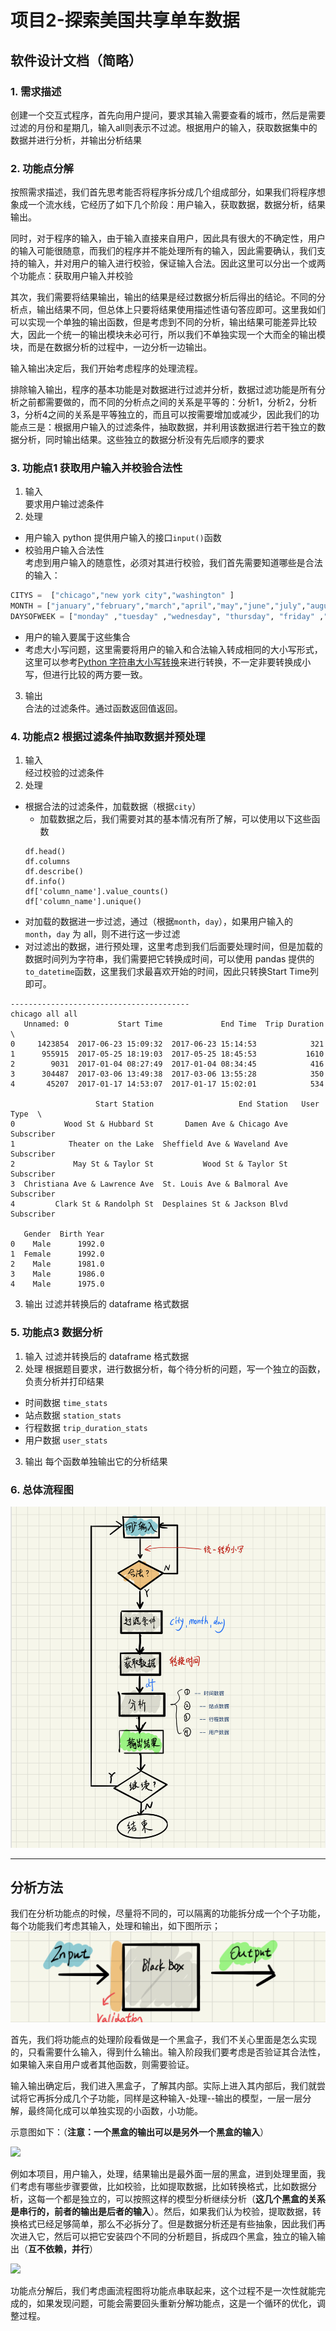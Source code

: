 # 项目2-探索美国共享单车数据


## 软件设计文档（简略）

### 1. 需求描述
创建一个交互式程序，首先向用户提问，要求其输入需要查看的城市，然后是需要过滤的月份和星期几，输入all则表示不过滤。根据用户的输入，获取数据集中的数据并进行分析，并输出分析结果
### 2. 功能点分解
按照需求描述，我们首先思考能否将程序拆分成几个组成部分，如果我们将程序想象成一个流水线，它经历了如下几个阶段：用户输入，获取数据，数据分析，结果输出。

同时，对于程序的输入，由于输入直接来自用户，因此具有很大的不确定性，用户的输入可能很随意，而我们的程序并不能处理所有的输入，因此需要确认，我们支持的输入，并对用户的输入进行校验，保证输入合法。因此这里可以分出一个或两个功能点：获取用户输入并校验

其次，我们需要将结果输出，输出的结果是经过数据分析后得出的结论。不同的分析点，输出结果不同，但总体上只要将结果使用描述性语句答应即可。这里我如们可以实现一个单独的输出函数，但是考虑到不同的分析，输出结果可能差异比较大，因此一个统一的输出模块未必可行，所以我们不单独实现一个大而全的输出模块，而是在数据分析的过程中，一边分析一边输出。

输入输出决定后，我们开始考虑程序的处理流程。

排除输入输出，程序的基本功能是对数据进行过滤并分析，数据过滤功能是所有分析之前都需要做的，而不同的分析点之间的关系是平等的：分析1，分析2，分析3，分析4之间的关系是平等独立的，而且可以按需要增加或减少，因此我们的功能点三是：根据用户输入的过滤条件，抽取数据，并利用该数据进行若干独立的数据分析，同时输出结果。这些独立的数据分析没有先后顺序的要求



### 3. 功能点1 获取用户输入并校验合法性
1. 输入  
要求用户输过滤条件
2. 处理  
- 用户输入
python 提供用户输入的接口`input()`函数
- 校验用户输入合法性  
考虑到用户输入的随意性，必须对其进行校验，我们首先需要知道哪些是合法的输入：
```python
CITYS =  ["chicago","new york city","washington" ]
MONTH = ["january","february","march","april","may","june","july","august","september","october","november","december",'all']
DAYSOFWEEK = ["monday" ,"tuesday" ,"wednesday", "thursday", "friday" ,"saturday" ,"sunday",'all']
```
  - 用户的输入要属于这些集合
  - 考虑大小写问题，这里需要将用户的输入和合法输入转成相同的大小写形式，这里可以参考[Python 字符串大小写转换](http://www.runoob.com/python3/python3-upper-lower.html)来进行转换，不一定非要转换成小写，但进行比较的两方要一致。
  
3. 输出  
合法的过滤条件。通过函数返回值返回。

### 4. 功能点2 根据过滤条件抽取数据并预处理

1. 输入  
经过校验的过滤条件 
2. 处理  
- 根据合法的过滤条件，加载数据（根据`city`）
  - 加载数据之后，我们需要对其的基本情况有所了解，可以使用以下这些函数
  ```
  df.head()
  df.columns
  df.describe()
  df.info()
  df['column_name'].value_counts()
  df['column_name'].unique()
  ```
- 对加载的数据进一步过滤，通过（根据`month`，`day`），如果用户输入的 `month`，`day` 为 all，则不进行这一步过滤
- 对过滤出的数据，进行预处理，这里考虑到我们后面要处理时间，但是加载的数据时间列为字符串，我们需要把它转换成时间，可以使用 pandas 提供的 `to_datetime`函数，这里我们求最喜欢开始的时间，因此只转换Start Time列即可。
```
----------------------------------------
chicago all all
   Unnamed: 0           Start Time             End Time  Trip Duration  \
0     1423854  2017-06-23 15:09:32  2017-06-23 15:14:53            321   
1      955915  2017-05-25 18:19:03  2017-05-25 18:45:53           1610   
2        9031  2017-01-04 08:27:49  2017-01-04 08:34:45            416   
3      304487  2017-03-06 13:49:38  2017-03-06 13:55:28            350   
4       45207  2017-01-17 14:53:07  2017-01-17 15:02:01            534   

                   Start Station                   End Station   User Type  \
0           Wood St & Hubbard St       Damen Ave & Chicago Ave  Subscriber   
1            Theater on the Lake  Sheffield Ave & Waveland Ave  Subscriber   
2             May St & Taylor St           Wood St & Taylor St  Subscriber   
3  Christiana Ave & Lawrence Ave  St. Louis Ave & Balmoral Ave  Subscriber   
4         Clark St & Randolph St  Desplaines St & Jackson Blvd  Subscriber   

   Gender  Birth Year  
0    Male      1992.0  
1  Female      1992.0  
2    Male      1981.0  
3    Male      1986.0  
4    Male      1975.0  
```

3. 输出
过滤并转换后的 dataframe 格式数据

### 5. 功能点3 数据分析

1. 输入
过滤并转换后的 dataframe 格式数据
2. 处理
根据题目要求，进行数据分析，每个待分析的问题，写一个独立的函数，负责分析并打印结果  
  - 时间数据 `time_stats`
  - 站点数据 `station_stats`
  - 行程数据 `trip_duration_stats`
  - 用户数据 `user_stats`


3. 输出
每个函数单独输出它的分析结果

### 6. 总体流程图 

![](https://github.com/hanxiaomax/uda-band/blob/master/2.python/3CF2B854-D453-4415-A893-58F5F4EE762A.jpeg)


---------------------------------

## 分析方法

我们在分析功能点的时候，尽量将不同的，可以隔离的功能拆分成一个个子功能，每个功能我们考虑其输入，处理和输出，如下图所示；
![](https://github.com/hanxiaomax/uda-band/blob/master/2.python/F275D712-040B-4796-8F03-6F45156310A6.jpeg)

首先，我们将功能点的处理阶段看做是一个黑盒子，我们不关心里面是怎么实现的，只看需要什么输入，得到什么输出。输入阶段我们要考虑是否验证其合法性，如果输入来自用户或者其他函数，则需要验证。

输入输出确定后，我们进入黑盒子，了解其内部。实际上进入其内部后，我们就尝试将它再拆分成几个子功能，同样是这种输入-处理--输出的模型，一层一层分解，最终简化成可以单独实现的小函数，小功能。

示意图如下：（**注意：一个黑盒的输出可以是另外一个黑盒的输入**）

![](https://github.com/hanxiaomax/uda-dand/blob/master/2.python/fullsizeoutput_de8.jpeg)

例如本项目，用户输入，处理，结果输出是最外面一层的黑盒，进到处理里面，我们考虑有哪些步骤要做，比如校验，比如提取数据，比如转换格式，比如数据分析，这每一个都是独立的，可以按照这样的模型分析继续分析（**这几个黑盒的关系是串行的，前者的输出是后者的输入**）。然后，如果我们认为校验，提取数据，转换格式已经足够简单，那么不必拆分了。但是数据分析还是有些抽象，因此我们再次进入它，然后可以把它安装四个不同的分析题目，拆成四个黑盒，独立的输入输出（**互不依赖，并行**）

![](https://github.com/hanxiaomax/uda-dand/blob/master/2.python/fullsizeoutput_de9.jpeg)

功能点分解后，我们考虑画流程图将功能点串联起来，这个过程不是一次性就能完成的，如果发现问题，可能会需要回头重新分解功能点，这是一个循环的优化，调整过程。
